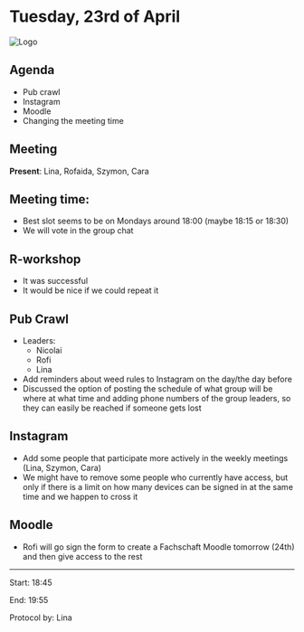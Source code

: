 # Tuesday, 23rd of April

![Logo](logo.jpg)

## Agenda
- Pub crawl
- Instagram
- Moodle
- Changing the meeting time

## Meeting
**Present**: Lina, Rofaida, Szymon, Cara

## Meeting time:
- Best slot seems to be on Mondays around 18:00 (maybe 18:15 or 18:30)
- We will vote in the group chat

## R-workshop
- It was successful
- It would be nice if we could repeat it

## Pub Crawl
- Leaders:
    - Nicolai
    - Rofi
    - Lina 
- Add reminders about weed rules to Instagram on the day/the day before 
- Discussed the option of posting the schedule of what group will be where at what time and adding phone numbers of the group leaders, so they can easily be reached if someone gets lost

## Instagram
- Add some people that participate more actively in the weekly meetings (Lina, Szymon, Cara)
- We might have to remove some people who currently have access, but only if there is a limit on how many devices can be signed in at the same time and we happen to cross it
  
## Moodle
- Rofi will go sign the form to create a Fachschaft Moodle tomorrow (24th) and then give access to the rest

---

Start: 18:45

End: 19:55

Protocol by: Lina
